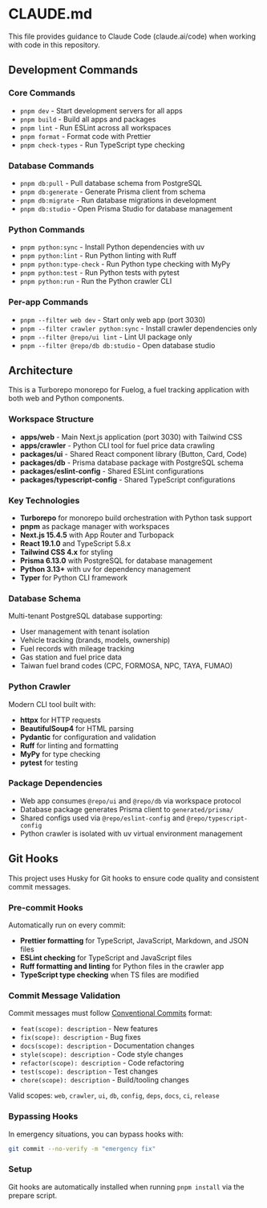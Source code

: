 # CLAUDE.md

This file provides guidance to Claude Code (claude.ai/code) when working with code in this repository.

## Development Commands

### Core Commands

- `pnpm dev` - Start development servers for all apps
- `pnpm build` - Build all apps and packages
- `pnpm lint` - Run ESLint across all workspaces
- `pnpm format` - Format code with Prettier
- `pnpm check-types` - Run TypeScript type checking

### Database Commands

- `pnpm db:pull` - Pull database schema from PostgreSQL
- `pnpm db:generate` - Generate Prisma client from schema
- `pnpm db:migrate` - Run database migrations in development
- `pnpm db:studio` - Open Prisma Studio for database management

### Python Commands

- `pnpm python:sync` - Install Python dependencies with uv
- `pnpm python:lint` - Run Python linting with Ruff
- `pnpm python:type-check` - Run Python type checking with MyPy
- `pnpm python:test` - Run Python tests with pytest
- `pnpm python:run` - Run the Python crawler CLI

### Per-app Commands

- `pnpm --filter web dev` - Start only web app (port 3030)
- `pnpm --filter crawler python:sync` - Install crawler dependencies only
- `pnpm --filter @repo/ui lint` - Lint UI package only
- `pnpm --filter @repo/db db:studio` - Open database studio

## Architecture

This is a Turborepo monorepo for Fuelog, a fuel tracking application with both web and Python components.

### Workspace Structure

- **apps/web** - Main Next.js application (port 3030) with Tailwind CSS
- **apps/crawler** - Python CLI tool for fuel price data crawling
- **packages/ui** - Shared React component library (Button, Card, Code)
- **packages/db** - Prisma database package with PostgreSQL schema
- **packages/eslint-config** - Shared ESLint configurations
- **packages/typescript-config** - Shared TypeScript configurations

### Key Technologies

- **Turborepo** for monorepo build orchestration with Python task support
- **pnpm** as package manager with workspaces
- **Next.js 15.4.5** with App Router and Turbopack
- **React 19.1.0** and TypeScript 5.8.x
- **Tailwind CSS 4.x** for styling
- **Prisma 6.13.0** with PostgreSQL for database management
- **Python 3.13+** with uv for dependency management
- **Typer** for Python CLI framework

### Database Schema

Multi-tenant PostgreSQL database supporting:

- User management with tenant isolation
- Vehicle tracking (brands, models, ownership)
- Fuel records with mileage tracking
- Gas station and fuel price data
- Taiwan fuel brand codes (CPC, FORMOSA, NPC, TAYA, FUMAO)

### Python Crawler

Modern CLI tool built with:

- **httpx** for HTTP requests
- **BeautifulSoup4** for HTML parsing
- **Pydantic** for configuration and validation
- **Ruff** for linting and formatting
- **MyPy** for type checking
- **pytest** for testing

### Package Dependencies

- Web app consumes `@repo/ui` and `@repo/db` via workspace protocol
- Database package generates Prisma client to `generated/prisma/`
- Shared configs used via `@repo/eslint-config` and `@repo/typescript-config`
- Python crawler is isolated with uv virtual environment management

## Git Hooks

This project uses Husky for Git hooks to ensure code quality and consistent commit messages.

### Pre-commit Hooks

Automatically run on every commit:

- **Prettier formatting** for TypeScript, JavaScript, Markdown, and JSON files
- **ESLint checking** for TypeScript and JavaScript files
- **Ruff formatting and linting** for Python files in the crawler app
- **TypeScript type checking** when TS files are modified

### Commit Message Validation

Commit messages must follow [Conventional Commits](https://www.conventionalcommits.org/) format:

- `feat(scope): description` - New features
- `fix(scope): description` - Bug fixes
- `docs(scope): description` - Documentation changes
- `style(scope): description` - Code style changes
- `refactor(scope): description` - Code refactoring
- `test(scope): description` - Test changes
- `chore(scope): description` - Build/tooling changes

Valid scopes: `web`, `crawler`, `ui`, `db`, `config`, `deps`, `docs`, `ci`, `release`

### Bypassing Hooks

In emergency situations, you can bypass hooks with:

```bash
git commit --no-verify -m "emergency fix"
```

### Setup

Git hooks are automatically installed when running `pnpm install` via the prepare script.
